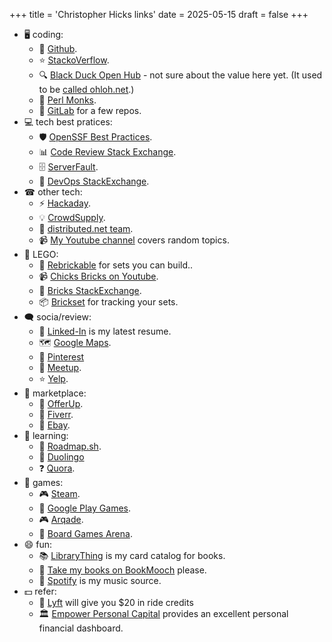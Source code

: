 +++
title = 'Christopher Hicks links'
date = 2025-05-15
draft = false
+++

- 🖥 coding:
  - 🛞 [Github](https://github.com/chicks-net).
  - ⭐ [StackoVerflow](https://stackoverflow.com/users/2002471/chicks).
  - 🔍 [Black Duck Open Hub](https://openhub.net/accounts/chicks) - not sure about the value here yet.  (It used to be [called ohloh.net](https://www.reddit.com/r/opensource/comments/2aqq0v/ohlohs_name_changing_to_black_duck_open_hub/).)
  - 🐪 [Perl Monks](https://perlmonks.org/index.pl?node_id=160784).
  - 🥼 [GitLab](https://gitlab.com/chicks-net) for a few repos.
- 💻 tech best pratices:
  - 🛡️ [OpenSSF Best Practices](https://www.bestpractices.dev/en/users/35911).
  - 📊 [Code Review Stack Exchange](https://codereview.stackexchange.com/users/89257/chicks).
  - 🗄 [ServerFault](https://serverfault.com/users/205542/chicks).
  - 🐉 [DevOps StackExchange](https://devops.stackexchange.com/users/739/chicks).
- ☎ other tech:
  - ⚡ [Hackaday](https://hackaday.io/chicks).
  - 💡 [CrowdSupply](https://www.crowdsupply.com/people/chicks).
  - 🧮 [distributed.net team](https://stats.distributed.net/team/tmsummary.php?project_id=8&team=31403).
  - 📹 [My Youtube channel](https://www.youtube.com/@ChristopherHicksFINI) covers random topics.
- 🧱 LEGO:
  - 🧩 [Rebrickable](https://rebrickable.com/users/chicks/) for sets you can build..
  - 📹 [Chicks Bricks on Youtube](https://www.youtube.com/@ChicksBricks123).
  - 🧱 [Bricks StackExchange](https://bricks.stackexchange.com/users/6174/chicks).
  - 📦 [Brickset](https://brickset.com/profile/chicks) for tracking your sets.
- 🗨 socia/review:
  - 💼 [Linked-In](https://www.linkedin.com/in/chicks2fini) is my latest resume.
  - 🗺 [Google Maps](https://maps.app.goo.gl/UPrMcz6HMuXncp1k7).
  - 📌 [Pinterest](https://www.pinterest.com/chicksnet/)
  - 👥 [Meetup](https://www.meetup.com/members/42800462/).
  - ⭐ [Yelp](https://chicks-net.yelp.com).
- 🛒 marketplace:
  - 📱 [OfferUp](https://offerup.co/profile/chicks-net).
  - 💼 [Fiverr](https://www.fiverr.com/chicks_net).
  - 🛒 [Ebay](https://www.ebay.com/fdbk/feedback_profile/cwhicks).
- 🎯 learning:
  - 🗾 [Roadmap.sh](https://roadmap.sh/u/chicks).
  - 🦉 [Duolingo](https://www.duolingo.com/profile/ChristopherH757)
  - ❓ [Quora](https://www.quora.com/profile/Christopher-Hicks-3).
- 🎲 games:
  - 🎮 [Steam](https://steamcommunity.com/profiles/76561198037662755/).
  - 📱 [Google Play Games](https://games.app.goo.gl/51ctZ7VqN2N6EJJBA).
  - 🎮 [Arqade](https://gaming.stackexchange.com/users/100715/chicks).
  - 🎲 [Board Games Arena](https://boardgamearena.com/player?id=89400494).
- 😄 fun:
  - 📚 [LibraryThing](https://www.librarything.com/profile/christopher.hicks) is my card catalog for books.
  - 📘 [Take my books on BookMooch](http://bookmooch.com/bio/chicks) please.
  - 🎼 [Spotify](https://open.spotify.com/user/chicks_net) is my music source.
- 💵 refer:
  - 🚙 [Lyft](https://lyft.com/ie/CHRISTOPHE985315) will give you \$20
      in ride credits
  - 🏛 [Empower Personal Capital](https://empowerreferral.link/chicks)
      provides an excellent personal financial dashboard.
